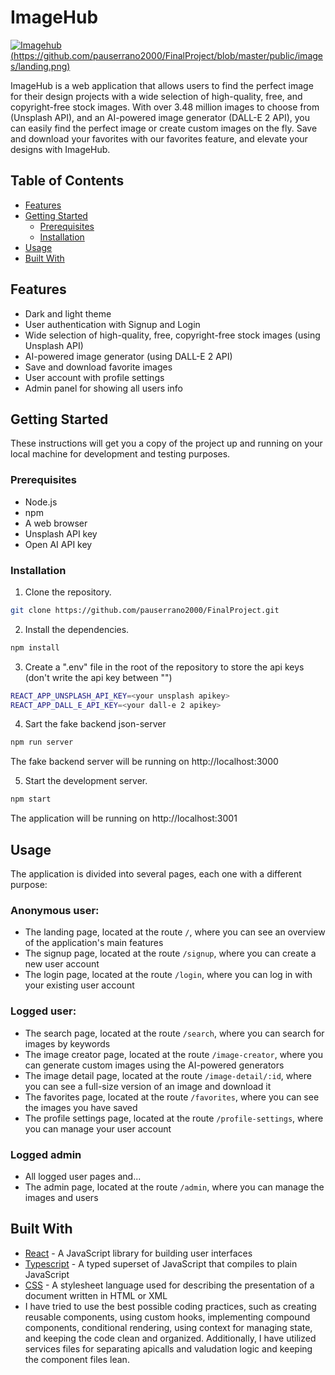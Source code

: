 # ImageHub
[![Imagehub]()(https://github.com/pauserrano2000/FinalProject/blob/master/public/images/landing.png)](https://youtu.be/x0trsV3TUIo)

ImageHub is a web application that allows users to find the perfect image for their design projects with a wide selection of high-quality, free, and copyright-free stock images. With over 3.48 million images to choose from (Unsplash API), and an AI-powered image generator (DALL-E 2 API), you can easily find the perfect image or create custom images on the fly. Save and download your favorites with our favorites feature, and elevate your designs with ImageHub.

## Table of Contents

- [Features](#features)
- [Getting Started](#getting-started)
  - [Prerequisites](#prerequisites)
  - [Installation](#installation)
- [Usage](#usage)
- [Built With](#built-with)

## Features

- Dark and light theme
- User authentication with Signup and Login
- Wide selection of high-quality, free, copyright-free stock images (using Unsplash API)
- AI-powered image generator (using DALL-E 2 API)
- Save and download favorite images
- User account with profile settings
- Admin panel for showing all users info

## Getting Started

These instructions will get you a copy of the project up and running on your local machine for development and testing purposes.

### Prerequisites

- Node.js
- npm 
- A web browser
- Unsplash API key
- Open AI API key

### Installation

1. Clone the repository.

```bash
git clone https://github.com/pauserrano2000/FinalProject.git
```

2. Install the dependencies.

```bash
npm install
```
3. Create a ".env" file in the root of the repository to store the api keys (don't write the api key between "")

```bash
REACT_APP_UNSPLASH_API_KEY=<your unsplash apikey>
REACT_APP_DALL_E_API_KEY=<your dall-e 2 apikey>
```

4. Sart the fake backend json-server

```bash
npm run server
```

The fake backend server will be running on http://localhost:3000

5. Start the development server.

```bash
npm start
```

The application will be running on http://localhost:3001

## Usage

The application is divided into several pages, each one with a different purpose:

### Anonymous user:
- The landing page, located at the route `/`, where you can see an overview of the application's main features
- The signup page, located at the route `/signup`, where you can create a new user account
- The login page, located at the route `/login`, where you can log in with your existing user account

### Logged user:
- The search page, located at the route `/search`, where you can search for images by keywords
- The image creator page, located at the route `/image-creator`, where you can generate custom images using the AI-powered generators
- The image detail page, located at the route `/image-detail/:id`, where you can see a full-size version of an image and download it
- The favorites page, located at the route `/favorites`, where you can see the images you have saved
- The profile settings page, located at the route `/profile-settings`, where you can manage your user account

### Logged  admin
- All logged user pages and...
- The admin page, located at the route `/admin`, where you can manage the images and users


## Built With
- [React](https://reactjs.org/) - A JavaScript library for building user interfaces
- [Typescript](https://www.typescriptlang.org/) - A typed superset of JavaScript that compiles to plain JavaScript
- [CSS](https://developer.mozilla.org/en-US/docs/Web/CSS) - A stylesheet language used for describing the presentation of a document written in HTML or XML
- I have tried to use the best possible coding practices, such as creating reusable components, using custom hooks, implementing compound components, conditional rendering, using context for managing state, and keeping the code clean and organized. Additionally, I have utilized services files for separating apicalls and valudation logic and keeping the component files lean.